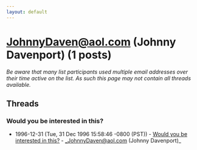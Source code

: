 ```yaml
---
layout: default
---
```


# JohnnyDaven@aol.com (Johnny Davenport) (1 posts)

_Be aware that many list participants used multiple email addresses over their time active on the list. As such this page may not contain all threads available._

## Threads

### Would you be interested in this?
+ 1996-12-31 (Tue, 31 Dec 1996 15:58:46 -0800 (PST)) - [Would you be interested in this?](/archive/1996/12/fd9503ad5ebbb105661f3decc61d66a64a67f7fcf3fce94f7c0569759711c343) - _JohnnyDaven@aol.com (Johnny Davenport)_

